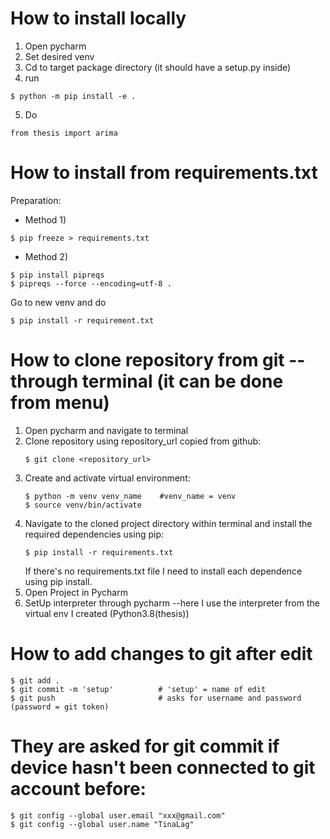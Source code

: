 # How to install locally 
1) Open pycharm 
2) Set desired venv 
3) Cd to target package directory (it should have a setup.py inside)
4) run
```
$ python -m pip install -e .
```
5) Do
```
from thesis import arima 
```

# How to install from requirements.txt
Preparation:
- Method 1) 
```
$ pip freeze > requirements.txt
```
- Method 2) 
```
$ pip install pipreqs
$ pipreqs --force --encoding=utf-8 . 
```

Go to new venv and do 
```
$ pip install -r requirement.txt
```


# How to clone repository from git --through terminal (it can be done from menu)
1) Open pycharm and navigate to terminal
2) Clone repository using repository_url copied from github:
    ```
    $ git clone <repository_url>
    ```
3) Create and activate virtual environment:
   ```
   $ python -m venv venv_name    #venv_name = venv
   $ source venv/bin/activate
   ```
4) Navigate to the cloned project directory within terminal and install the required dependencies using pip:
   ```
   $ pip install -r requirements.txt
   ```
   If there's no requirements.txt file I need to install each dependence using pip install.
5) Open Project in Pycharm
6) SetUp interpreter through pycharm --here I use the interpreter from the virtual env I created (Python3.8(thesis))


# How to add changes to git after edit
```
$ git add .
$ git commit -m 'setup'          # 'setup' = name of edit
$ git push                       # asks for username and password (password = git token)
```

# They are asked for git commit if device hasn't been connected to git account before:
```
$ git config --global user.email "xxx@gmail.com"
$ git config --global user.name "TinaLag"
```

